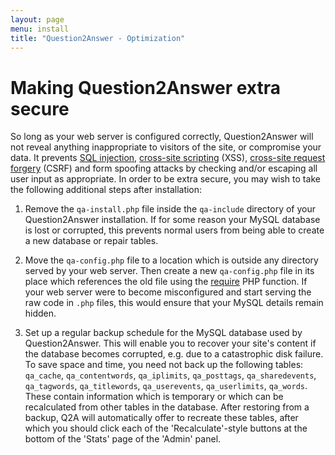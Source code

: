 ```yaml
---
layout: page
menu: install
title: "Question2Answer - Optimization"
---
```


# Making Question2Answer extra secure

So long as your web server is configured correctly, Question2Answer will not reveal anything inappropriate to visitors of the site, or compromise your data. It prevents [SQL injection](http://en.wikipedia.org/wiki/SQL_injection), [cross-site scripting](http://en.wikipedia.org/wiki/Cross-site_scripting) (XSS), [cross-site request forgery](http://en.wikipedia.org/wiki/Cross-site_request_forgery) (CSRF) and form spoofing attacks by checking and/or escaping all user input as appropriate. In order to be extra secure, you may wish to take the following additional steps after installation:

1.  Remove the `qa-install.php` file inside the `qa-include` directory of your Question2Answer installation. If for some reason your MySQL database is lost or corrupted, this prevents normal users from being able to create a new database or repair tables.

2.  Move the `qa-config.php` file to a location which is outside any directory served by your web server. Then create a new `qa-config.php` file in its place which references the old file using the [require](http://php.net/manual/en/function.require.php) PHP function. If your web server were to become misconfigured and start serving the raw code in `.php` files, this would ensure that your MySQL details remain hidden.

3.  Set up a regular backup schedule for the MySQL database used by Question2Answer. This will enable you to recover your site's content if the database becomes corrupted, e.g. due to a catastrophic disk failure. To save space and time, you need not back up the following tables: `qa_cache`, `qa_contentwords`, `qa_iplimits`, `qa_posttags`, `qa_sharedevents`, `qa_tagwords`, `qa_titlewords`, `qa_userevents`, `qa_userlimits`, `qa_words`. These contain information which is temporary or which can be recalculated from other tables in the database. After restoring from a backup, Q2A will automatically offer to recreate these tables, after which you should click each of the 'Recalculate'-style buttons at the bottom of the 'Stats' page of the 'Admin' panel.
